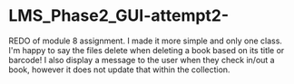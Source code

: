 # LMS_Phase2_GUI-attempt2-

REDO of module 8 assignment. I made it more simple and only one class. I'm happy to say the files delete when deleting a book based on its title or barcode! I also display a message to the user when they check in/out a book, however it does not update that within the collection. 
